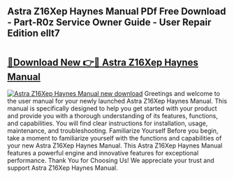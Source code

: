 ## Astra Z16Xep Haynes Manual PDf Free Download - Part-R0z Service Owner Guide - User Repair Edition ellt7

# <h2><a href="http://bc52173.oget.top/?id=Astra+Z16Xep+Haynes+Manual">🔗Download New 👉🔴 Astra Z16Xep Haynes Manual</a></h2>

[![Astra Z16Xep Haynes Manual new download](https://i.imgur.com/5g1atiW.png)](http://bc52173.oget.top/?id=Astra+Z16Xep+Haynes+Manual)
Greetings and welcome to the user manual for your newly launched Astra Z16Xep Haynes Manual. This manual is specifically designed to help you get started with your product and provide you with a thorough understanding of its features, functions, and capabilities. You will find clear instructions for installation, usage, maintenance, and troubleshooting. Familiarize Yourself Before you begin, take a moment to familiarize yourself with the functions and capabilities of your new Astra Z16Xep Haynes Manual. This Astra Z16Xep Haynes Manual features a powerful engine and innovative features for exceptional performance. Thank You for Choosing Us! We appreciate your trust and support Astra Z16Xep Haynes Manual.
